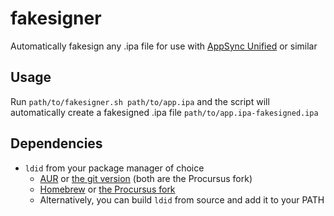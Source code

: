 
# fakesigner

Automatically fakesign any .ipa file for use with [AppSync Unified](https://cydia.akemi.ai/?page/net.angelxwind.appsyncunified) or similar

## Usage

Run ```path/to/fakesigner.sh path/to/app.ipa``` and the script will automatically create a fakesigned .ipa file ```path/to/app.ipa-fakesigned.ipa```

## Dependencies

- `ldid` from your package manager of choice
  - [AUR](https://aur.archlinux.org/packages/ldid) or [the git version](https://aur.archlinux.org/packages/ldid-git) (both are the Procursus fork)
  - [Homebrew](https://formulae.brew.sh/formula/ldid) or [the Procursus fork](https://formulae.brew.sh/formula/ldid-procursus)
  - Alternatively, you can build `ldid` from source and add it to your PATH
